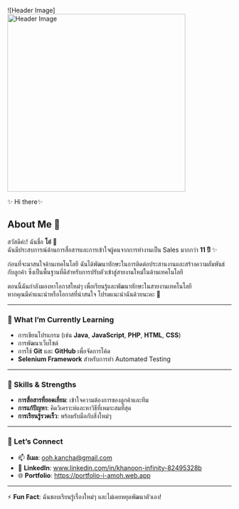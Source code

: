 ![Header Image]<img src="https://cdn.pixabay.com/photo/2016/10/02/19/51/chip-1710300_1280.png" alt="Header Image" width="400"/>


✨  Hi there✨ 

## About Me 🐼 
สวัสดีค่ะ! ฉันชื่อ **โอ๋** 🎉  
ฉันมีประสบการณ์ด้านการสื่อสารและการเข้าใจผู้คนจากการทำงานเป็น Sales มากกว่า **11 ปี** ✨  

ก่อนที่จะมาสนใจด้านเทคโนโลยี ฉันได้พัฒนาทักษะในการติดต่อประสานงานและสร้างความสัมพันธ์กับลูกค้า ซึ่งเป็นพื้นฐานที่ดีสำหรับการปรับตัวเข้าสู่สายงานใหม่ในด้านเทคโนโลยี  

ตอนนี้ฉันกำลังมองหาโอกาสใหม่ๆ เพื่อเรียนรู้และพัฒนาทักษะในสายงานเทคโนโลยี  
หากคุณมีคำแนะนำหรือโอกาสที่น่าสนใจ โปรดแนะนำฉันด้วยนะคะ 🙏  

---

### 🌱  What I’m Currently Learning  
- การเขียนโปรแกรม (เช่น **Java**, **JavaScript**, **PHP**, **HTML**, **CSS**)  
- การพัฒนาเว็บไซต์  
- การใช้ **Git** และ **GitHub** เพื่อจัดการโค้ด  
- **Selenium Framework** สำหรับการทำ Automated Testing  

---

### 💬 Skills & Strengths  
- **การสื่อสารที่ยอดเยี่ยม**: เข้าใจความต้องการของลูกค้าและทีม  
- **การแก้ปัญหา**: คิดวิเคราะห์และหาวิธีที่เหมาะสมที่สุด  
- **การเรียนรู้รวดเร็ว**: พร้อมรับมือกับสิ่งใหม่ๆ  

---

### 🤝 Let’s Connect  
- 📫 **อีเมล**: ooh.kancha@gmail.com
- 💼 **LinkedIn**: www.linkedin.com/in/khanoon-infinity-82495328b
- 🌐 **Portfolio**: https://portfolio-i-amoh.web.app

---

⚡ **Fun Fact**: ฉันชอบเรียนรู้เรื่องใหม่ๆ และไม่เคยหยุดพัฒนาตัวเอง!
